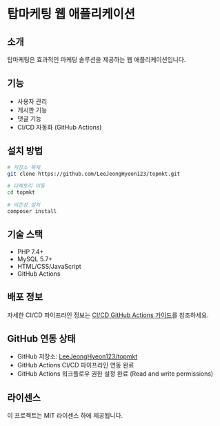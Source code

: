 # 탑마케팅 웹 애플리케이션

## 소개
탑마케팅은 효과적인 마케팅 솔루션을 제공하는 웹 애플리케이션입니다.

## 기능
- 사용자 관리
- 게시판 기능
- 댓글 기능
- CI/CD 자동화 (GitHub Actions)

## 설치 방법
```bash
# 저장소 복제
git clone https://github.com/LeeJeongHyeon123/topmkt.git

# 디렉토리 이동
cd topmkt

# 의존성 설치
composer install
```

## 기술 스택
- PHP 7.4+
- MySQL 5.7+
- HTML/CSS/JavaScript
- GitHub Actions

## 배포 정보
자세한 CI/CD 파이프라인 정보는 [CI/CD GitHub Actions 가이드](docs/9.CI-CD_GitHub_Actions.md)를 참조하세요.

## GitHub 연동 상태
- GitHub 저장소: [LeeJeongHyeon123/topmkt](https://github.com/LeeJeongHyeon123/topmkt.git)
- GitHub Actions CI/CD 파이프라인 연동 완료
- GitHub Actions 워크플로우 권한 설정 완료 (Read and write permissions)

## 라이센스
이 프로젝트는 MIT 라이센스 하에 제공됩니다. 